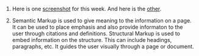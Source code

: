 1. Here is one [screenshot](./images/assignment-06-screenshot.png) for this week. And here is the [other](images/assignment-06-screenshot-2.png). 

2. Semantic Markup is used to give meaning to the information on a page. It can be used to place emphasis and also provide informaton to the user through citations and definitions. Structural Markup is used to embed information on the structure. This can include headings, paragraphs, etc. It guides the user visually through a page or document. 